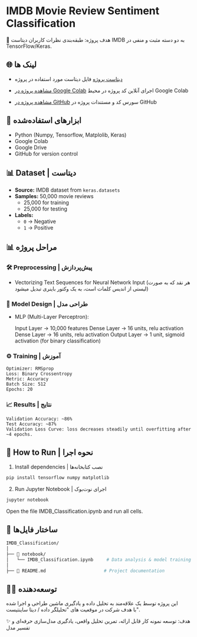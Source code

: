 # IMDB Movie Review Sentiment Classification

🎯 هدف پروژه: طبقه‌بندی نظرات کاربران دیتاست IMDB به دو دسته مثبت و منفی  در TensorFlow/Keras.


## 🌐 لینک ها

- [دیتاست پروژه](https://storage.googleapis.com/tensorflow/tf-keras-datasets/imdb.npz)
  فایل دیتاست مورد استفاده در پروژه

- [مشاهده پروژه در Google Colab](https://colab.research.google.com/drive/1zYiy6fIgYLUgisngQR40IXt8h_83vNBR?usp=sharing)
 اجرای آنلاین کد پروژه در محیط Google Colab

- [مشاهده پروژه در GitHub](https://github.com/eliram88/IMDB_Classification)
  سورس کد و مستندات پروژه در GitHub



## 🔧 ابزارهای استفاده‌شده

- Python (Numpy, Tensorflow, Matplolib, Keras)
- Google Colab
- Google Drive
- GitHub for version control



## 📊 Dataset | دیتاست

- **Source:** IMDB dataset from `keras.datasets`
- **Samples:** 50,000 movie reviews  
  - 25,000 for training  
  - 25,000 for testing  
- **Labels:**  
  - `0` → Negative  
  - `1` → Positive  



## 📊 مراحل پروژه

### 🛠 Preprocessing | پیش‌پردازش

- Vectorizing Text Sequences for Neural Network Input
(هر نقد که به صورت لیستی از اندیس کلمات است، به یک وکتور باینری تبدیل میشود)


### 🧠 Model Design | طراحی مدل

- MLP (Multi-Layer Perceptron):

    Input Layer → 10,000 features
    Dense Layer → 16 units, relu activation
    Dense Layer → 16 units, relu activation
    Output Layer → 1 unit, sigmoid activation (for binary classification)


### ⚙ Training | آموزش

    Optimizer: RMSprop
    Loss: Binary Crossentropy
    Metric: Accuracy
    Batch Size: 512
    Epochs: 20 


### 📈 Results | نتایج

    Validation Accuracy: ~86%
    Test Accuracy: ~87%
    Validation Loss Curve: loss decreases steadily until overfitting after ~4 epochs.



## 🚀 How to Run | نحوه اجرا

1) Install dependencies | نصب کتابخانه‌ها
```bash
pip install tensorflow numpy matplotlib
```

2) Run Jupyter Notebook | اجرای نوت‌بوک
```bash
jupyter notebook
```
Open the file IMDB_Classification.ipynb and run all cells.



## 📁 ساختار فایل‌ها
```bash
IMDB_Classification/
│
├── 📁 notebook/
│   └── IMDB_Classification.ipynb     # Data analysis & model training
│
├── 📄 README.md                      # Project documentation
```



## 🧑‍💻 توسعه‌دهنده

این پروژه توسط یک علاقه‌مند به تحلیل داده و یادگیری ماشین طراحی و اجرا شده  
با هدف شرکت در موقعیت های "تحلیلگر داده / دیتا ساینتیست".

✨ هدف: توسعه نمونه کار قابل ارائه، تمرین تحلیل واقعی، یادگیری مدل‌سازی حرفه‌ای و تفسیر مدل
